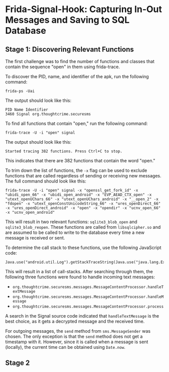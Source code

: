 # Frida-Signal-Hook: Capturing In-Out Messages and Saving to SQL Database

## Stage 1: Discovering Relevant Functions
The first challenge was to find the number of functions and classes that contain the sequence "open" in them using frida-trace.

To discover the PID, name, and identifier of the apk, run the following command:
```shell 
frida-ps -Uai
```
The output should look like this:
```shell 
PID Name Identifier
3460 Signal org.thoughtcrime.securesms
```

To find all functions that contain "open," run the following command:
```shell 
frida-trace -U -i "open" signal
```
The output should look like this:
```shell 
Started tracing 382 functions. Press Ctrl+C to stop.
```
This indicates that there are 382 functions that contain the word "open."

To trim down the list of functions, the `-x` flag can be used to exclude functions that are called regardless of sending or receiving new messages. The full command should look like this:

```shell 
frida-trace -U -i "open" signal -x "openssl_get_fork_id" -x "ubidi_open_66" -x "ubidi_open_android" -x "EVP_AEAD_CTX_open" -x "utext_openUChars_66" -x "utext_openUChars_android" -x "__open_2" -x "fdopen" -x "utext_openConstUnicodeString_66" -x "ures_openDirect_66" -x "ures_openDirect_android" -x "open" -x "opendir" -x "ucnv_open_66" -x "ucnv_open_android"
```
This will result in two relevant functions: `sqlite3_blob_open` and `sqlite3_blob_reopen`. These functions are called from `libsqlcipher.so` and are assumed to be called to write to the database every time a new message is received or sent.

To determine the call stack to these functions, use the following JavaScript code:
```shell 
Java.use("android.util.Log").getStackTraceString(Java.use("java.lang.Exception").$new())
```
This will result in a list of call-stacks. After searching through them, the following three functions were found to handle incoming text messages:
- `org.thoughtcrime.securesms.messages.MessageContentProcessor.handleTextMessage`
- `org.thoughtcrime.securesms.messages.MessageContentProcessor.handleMessage`
- `org.thoughtcrime.securesms.messages.MessageContentProcessor.process`

A search in the Signal source code indicated that `handleTextMessage` is the best choice, as it gets a decrypted message and the received time.

For outgoing messages, the `send` method from `sms.MessageSender` was chosen. The only exception is that the `send` method does not get a timestamp with it. However, since it is called when a message is sent (locally), the current time can be obtained using `Date.now`.

## Stage 2
